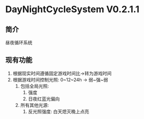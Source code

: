 # DayNightCycleSystem V0.2.1.1

## 简介
昼夜循环系统

## 现有功能
1. 根据现实时间遵循固定游戏时间比->转为游戏时间
2. 根据游戏时间控制光照: 0~12~24h -> 弱~强~弱
   1. 包括全局光照: 
      1. 强度
      2. 日夜红蓝光偏向
   2. 所有其他光源: 
      1. 反光照强度: 白天熄灭晚上点亮